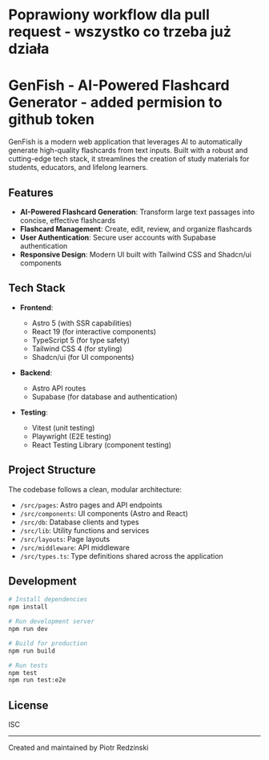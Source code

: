# Poprawiony workflow dla pull request - wszystko co trzeba już działa

# GenFish - AI-Powered Flashcard Generator - added permision to github token

GenFish is a modern web application that leverages AI to automatically generate high-quality flashcards from text inputs. Built with a robust and cutting-edge tech stack, it streamlines the creation of study materials for students, educators, and lifelong learners.

## Features

- **AI-Powered Flashcard Generation**: Transform large text passages into concise, effective flashcards
- **Flashcard Management**: Create, edit, review, and organize flashcards
- **User Authentication**: Secure user accounts with Supabase authentication
- **Responsive Design**: Modern UI built with Tailwind CSS and Shadcn/ui components

## Tech Stack

- **Frontend**: 
  - Astro 5 (with SSR capabilities)
  - React 19 (for interactive components)
  - TypeScript 5 (for type safety)
  - Tailwind CSS 4 (for styling)
  - Shadcn/ui (for UI components)

- **Backend**:
  - Astro API routes
  - Supabase (for database and authentication)

- **Testing**:
  - Vitest (unit testing)
  - Playwright (E2E testing)
  - React Testing Library (component testing)

## Project Structure

The codebase follows a clean, modular architecture:
- `/src/pages`: Astro pages and API endpoints
- `/src/components`: UI components (Astro and React)
- `/src/db`: Database clients and types
- `/src/lib`: Utility functions and services
- `/src/layouts`: Page layouts
- `/src/middleware`: API middleware
- `/src/types.ts`: Type definitions shared across the application

## Development

```bash
# Install dependencies
npm install

# Run development server
npm run dev

# Build for production
npm run build

# Run tests
npm test
npm run test:e2e
```

## License

ISC

---

Created and maintained by Piotr Redzinski 
